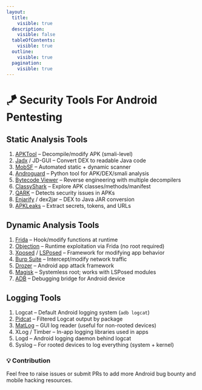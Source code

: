 ```yaml
---
layout:
  title:
    visible: true
  description:
    visible: false
  tableOfContents:
    visible: true
  outline:
    visible: true
  pagination:
    visible: true
---
```


# 🪁 Security Tools For Android Pentesting

## Static Analysis Tools

1. [APKTool](https://ibotpeaches.github.io/Apktool/) – Decompile/modify APK (smali-level)
2. [Jadx](https://github.com/skylot/jadx) / JD-GUI – Convert DEX to readable Java code
3. [MobSF](https://github.com/MobSF/Mobile-Security-Framework-MobSF) – Automated static + dynamic scanner
4. [Androguard](https://github.com/androguard/androguard) – Python tool for APK/DEX/smali analysis
5. [Bytecode Viewer](https://github.com/Konloch/bytecode-viewer) – Reverse engineering with multiple decompilers
6. [ClassyShark](https://github.com/google/android-classyshark) – Explore APK classes/methods/manifest
7. [QARK](https://github.com/linkedin/qark) – Detects security issues in APKs
8. [Enjarify](https://github.com/google/enjarify) / dex2jar – DEX to Java JAR conversion
9. [APKLeaks](https://github.com/dwisiswant0/apkleaks) – Extract secrets, tokens, and URLs

## Dynamic Analysis Tools

1. [Frida](https://frida.re/) – Hook/modify functions at runtime
2. [Objection](https://github.com/sensepost/objection) – Runtime exploitation via Frida (no root required)
3. [Xposed](https://repo.xposed.info/) / [LSPosed](https://github.com/LSPosed/LSPosed) – Framework for modifying app behavior
4. [Burp Suite](https://portswigger.net/burp) – Intercept/modify network traffic
5. [Drozer](https://labs.withsecure.com/tools/drozer) – Android app attack framework
6. [Magisk](https://github.com/topjohnwu/Magisk) – Systemless root; works with LSPosed modules
7. [ADB](https://developer.android.com/studio/command-line/adb) – Debugging bridge for Android device

## Logging Tools

1. Logcat – Default Android logging system (`adb logcat`)
2. [Pidcat](https://github.com/JakeWharton/pidcat) – Filtered Logcat output by package
3. [MatLog](https://github.com/plusCubed/matlog) – GUI log reader (useful for non-rooted devices)
4. XLog / Timber – In-app logging libraries used in apps
5. Logd – Android logging daemon behind logcat
6. Syslog – For rooted devices to log everything (system + kernel)

### 💡 Contribution

Feel free to raise issues or submit PRs to add more Android bug bounty and mobile hacking resources.
